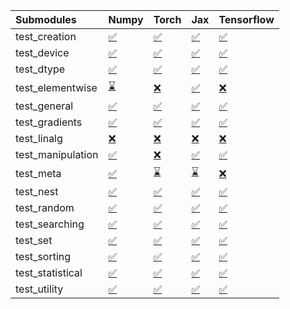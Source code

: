 | Submodules        | Numpy                                                                                                                           | Torch                                                                                                                           | Jax                                                                                                                             | Tensorflow                                                                                                                      |
|:------------------|:--------------------------------------------------------------------------------------------------------------------------------|:--------------------------------------------------------------------------------------------------------------------------------|:--------------------------------------------------------------------------------------------------------------------------------|:--------------------------------------------------------------------------------------------------------------------------------|
| test_creation     | <a href="https://github.com/unifyai/ivy/runs/7851343216?check_suite_focus=true" rel="noopener noreferrer" target="_blank">✅</a> | <a href="https://github.com/unifyai/ivy/runs/7851344064?check_suite_focus=true" rel="noopener noreferrer" target="_blank">✅</a> | <a href="https://github.com/unifyai/ivy/runs/7851345330?check_suite_focus=true" rel="noopener noreferrer" target="_blank">✅</a> | <a href="https://github.com/unifyai/ivy/runs/7851346600?check_suite_focus=true" rel="noopener noreferrer" target="_blank">✅</a> |
| test_device       | <a href="https://github.com/unifyai/ivy/runs/7851343262?check_suite_focus=true" rel="noopener noreferrer" target="_blank">✅</a> | <a href="https://github.com/unifyai/ivy/runs/7851344116?check_suite_focus=true" rel="noopener noreferrer" target="_blank">✅</a> | <a href="https://github.com/unifyai/ivy/runs/7851345442?check_suite_focus=true" rel="noopener noreferrer" target="_blank">✅</a> | <a href="https://github.com/unifyai/ivy/runs/7851346714?check_suite_focus=true" rel="noopener noreferrer" target="_blank">✅</a> |
| test_dtype        | <a href="https://github.com/unifyai/ivy/runs/7851343323?check_suite_focus=true" rel="noopener noreferrer" target="_blank">✅</a> | <a href="https://github.com/unifyai/ivy/runs/7851344163?check_suite_focus=true" rel="noopener noreferrer" target="_blank">✅</a> | <a href="https://github.com/unifyai/ivy/runs/7851345513?check_suite_focus=true" rel="noopener noreferrer" target="_blank">✅</a> | <a href="https://github.com/unifyai/ivy/runs/7851346783?check_suite_focus=true" rel="noopener noreferrer" target="_blank">✅</a> |
| test_elementwise  | <a href="https://github.com/unifyai/ivy/runs/7851343398?check_suite_focus=true" rel="noopener noreferrer" target="_blank">⌛</a> | <a href="https://github.com/unifyai/ivy/runs/7851344234?check_suite_focus=true" rel="noopener noreferrer" target="_blank">❌</a> | <a href="https://github.com/unifyai/ivy/runs/7851345570?check_suite_focus=true" rel="noopener noreferrer" target="_blank">✅</a> | <a href="https://github.com/unifyai/ivy/runs/7851346851?check_suite_focus=true" rel="noopener noreferrer" target="_blank">❌</a> |
| test_general      | <a href="https://github.com/unifyai/ivy/runs/7851343443?check_suite_focus=true" rel="noopener noreferrer" target="_blank">✅</a> | <a href="https://github.com/unifyai/ivy/runs/7851344297?check_suite_focus=true" rel="noopener noreferrer" target="_blank">✅</a> | <a href="https://github.com/unifyai/ivy/runs/7851345630?check_suite_focus=true" rel="noopener noreferrer" target="_blank">✅</a> | <a href="https://github.com/unifyai/ivy/runs/7851346916?check_suite_focus=true" rel="noopener noreferrer" target="_blank">✅</a> |
| test_gradients    | <a href="https://github.com/unifyai/ivy/runs/7851343482?check_suite_focus=true" rel="noopener noreferrer" target="_blank">✅</a> | <a href="https://github.com/unifyai/ivy/runs/7851344351?check_suite_focus=true" rel="noopener noreferrer" target="_blank">✅</a> | <a href="https://github.com/unifyai/ivy/runs/7851345668?check_suite_focus=true" rel="noopener noreferrer" target="_blank">✅</a> | <a href="https://github.com/unifyai/ivy/runs/7851346986?check_suite_focus=true" rel="noopener noreferrer" target="_blank">✅</a> |
| test_linalg       | <a href="https://github.com/unifyai/ivy/runs/7851343523?check_suite_focus=true" rel="noopener noreferrer" target="_blank">❌</a> | <a href="https://github.com/unifyai/ivy/runs/7851344427?check_suite_focus=true" rel="noopener noreferrer" target="_blank">❌</a> | <a href="https://github.com/unifyai/ivy/runs/7851345731?check_suite_focus=true" rel="noopener noreferrer" target="_blank">❌</a> | <a href="https://github.com/unifyai/ivy/runs/7851347052?check_suite_focus=true" rel="noopener noreferrer" target="_blank">❌</a> |
| test_manipulation | <a href="https://github.com/unifyai/ivy/runs/7851343565?check_suite_focus=true" rel="noopener noreferrer" target="_blank">✅</a> | <a href="https://github.com/unifyai/ivy/runs/7851344488?check_suite_focus=true" rel="noopener noreferrer" target="_blank">❌</a> | <a href="https://github.com/unifyai/ivy/runs/7851345783?check_suite_focus=true" rel="noopener noreferrer" target="_blank">✅</a> | <a href="https://github.com/unifyai/ivy/runs/7851347134?check_suite_focus=true" rel="noopener noreferrer" target="_blank">✅</a> |
| test_meta         | <a href="https://github.com/unifyai/ivy/runs/7851343606?check_suite_focus=true" rel="noopener noreferrer" target="_blank">✅</a> | <a href="https://github.com/unifyai/ivy/runs/7851344551?check_suite_focus=true" rel="noopener noreferrer" target="_blank">⌛</a> | <a href="https://github.com/unifyai/ivy/runs/7851345849?check_suite_focus=true" rel="noopener noreferrer" target="_blank">⌛</a> | <a href="https://github.com/unifyai/ivy/runs/7851347208?check_suite_focus=true" rel="noopener noreferrer" target="_blank">❌</a> |
| test_nest         | <a href="https://github.com/unifyai/ivy/runs/7851343649?check_suite_focus=true" rel="noopener noreferrer" target="_blank">✅</a> | <a href="https://github.com/unifyai/ivy/runs/7851344630?check_suite_focus=true" rel="noopener noreferrer" target="_blank">✅</a> | <a href="https://github.com/unifyai/ivy/runs/7851345953?check_suite_focus=true" rel="noopener noreferrer" target="_blank">✅</a> | <a href="https://github.com/unifyai/ivy/runs/7851347270?check_suite_focus=true" rel="noopener noreferrer" target="_blank">✅</a> |
| test_random       | <a href="https://github.com/unifyai/ivy/runs/7851343696?check_suite_focus=true" rel="noopener noreferrer" target="_blank">✅</a> | <a href="https://github.com/unifyai/ivy/runs/7851344709?check_suite_focus=true" rel="noopener noreferrer" target="_blank">✅</a> | <a href="https://github.com/unifyai/ivy/runs/7851346063?check_suite_focus=true" rel="noopener noreferrer" target="_blank">✅</a> | <a href="https://github.com/unifyai/ivy/runs/7851347343?check_suite_focus=true" rel="noopener noreferrer" target="_blank">✅</a> |
| test_searching    | <a href="https://github.com/unifyai/ivy/runs/7851343741?check_suite_focus=true" rel="noopener noreferrer" target="_blank">✅</a> | <a href="https://github.com/unifyai/ivy/runs/7851344802?check_suite_focus=true" rel="noopener noreferrer" target="_blank">✅</a> | <a href="https://github.com/unifyai/ivy/runs/7851346169?check_suite_focus=true" rel="noopener noreferrer" target="_blank">✅</a> | <a href="https://github.com/unifyai/ivy/runs/7851347416?check_suite_focus=true" rel="noopener noreferrer" target="_blank">✅</a> |
| test_set          | <a href="https://github.com/unifyai/ivy/runs/7851343822?check_suite_focus=true" rel="noopener noreferrer" target="_blank">✅</a> | <a href="https://github.com/unifyai/ivy/runs/7851344890?check_suite_focus=true" rel="noopener noreferrer" target="_blank">✅</a> | <a href="https://github.com/unifyai/ivy/runs/7851346245?check_suite_focus=true" rel="noopener noreferrer" target="_blank">✅</a> | <a href="https://github.com/unifyai/ivy/runs/7851347512?check_suite_focus=true" rel="noopener noreferrer" target="_blank">✅</a> |
| test_sorting      | <a href="https://github.com/unifyai/ivy/runs/7851343881?check_suite_focus=true" rel="noopener noreferrer" target="_blank">✅</a> | <a href="https://github.com/unifyai/ivy/runs/7851344996?check_suite_focus=true" rel="noopener noreferrer" target="_blank">✅</a> | <a href="https://github.com/unifyai/ivy/runs/7851346330?check_suite_focus=true" rel="noopener noreferrer" target="_blank">✅</a> | <a href="https://github.com/unifyai/ivy/runs/7851347580?check_suite_focus=true" rel="noopener noreferrer" target="_blank">✅</a> |
| test_statistical  | <a href="https://github.com/unifyai/ivy/runs/7851343952?check_suite_focus=true" rel="noopener noreferrer" target="_blank">✅</a> | <a href="https://github.com/unifyai/ivy/runs/7851345095?check_suite_focus=true" rel="noopener noreferrer" target="_blank">✅</a> | <a href="https://github.com/unifyai/ivy/runs/7851346411?check_suite_focus=true" rel="noopener noreferrer" target="_blank">✅</a> | <a href="https://github.com/unifyai/ivy/runs/7851347669?check_suite_focus=true" rel="noopener noreferrer" target="_blank">✅</a> |
| test_utility      | <a href="https://github.com/unifyai/ivy/runs/7851344005?check_suite_focus=true" rel="noopener noreferrer" target="_blank">✅</a> | <a href="https://github.com/unifyai/ivy/runs/7851345217?check_suite_focus=true" rel="noopener noreferrer" target="_blank">✅</a> | <a href="https://github.com/unifyai/ivy/runs/7851346506?check_suite_focus=true" rel="noopener noreferrer" target="_blank">✅</a> | <a href="https://github.com/unifyai/ivy/runs/7851347734?check_suite_focus=true" rel="noopener noreferrer" target="_blank">✅</a> |